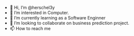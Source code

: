 - 👋 Hi, I’m @herschel3y
- 👀 I’m interested in Computer.
- 🌱 I’m currently learning as a Software Enginner
- 💞️ I’m looking to collaborate on business prediction project.
- 📫 How to reach me 

<!---
herschel3y/herschel3y is a ✨ special ✨ repository because its `README.md` (this file) appears on your GitHub profile.
You can click the Preview link to take a look at your changes.
--->

